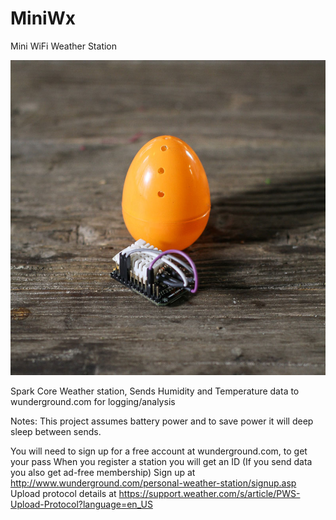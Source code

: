 # MiniWx

Mini WiFi Weather Station

![Image of easter-egg with a microcontroller and sensor](https://github.com/danfein/MiniWx/blob/main/MiniWx.jpg)

Spark Core Weather station, Sends Humidity and Temperature data to wunderground.com for logging/analysis

Notes:
This project assumes battery power and to save power it will deep sleep between sends.

You will need to sign up for a free account at wunderground.com, to get your pass
When you register a station you will get an ID (If you send data you also get ad-free membership)
Sign up at http://www.wunderground.com/personal-weather-station/signup.asp
Upload protocol details at https://support.weather.com/s/article/PWS-Upload-Protocol?language=en_US

